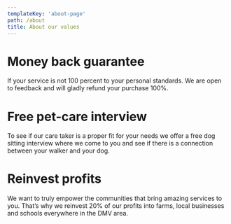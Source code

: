 ```yaml
---
templateKey: 'about-page'
path: /about
title: About our values
---
```

# Money back guarantee
If your service is not 100 percent to your personal standards.  We are open to feedback and will gladly
refund your purchase 100%.

# Free pet-care interview
To see if our care taker is a proper fit for your needs we offer a free dog sitting interview where we come
to you and see if there is a connection between your walker and your dog.

# Reinvest profits
We want to truly empower the communities that bring amazing services to you. That’s why we reinvest 20% of our profits into farms, local businesses and schools everywhere in the DMV area.
